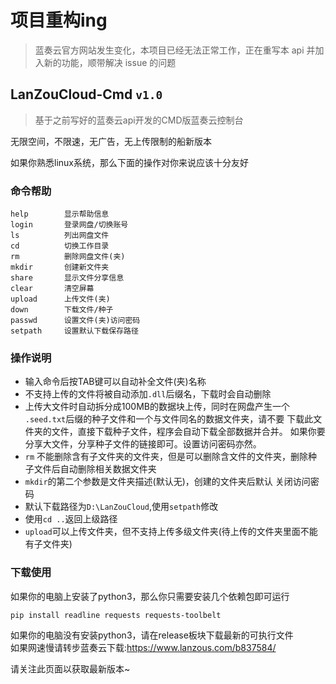  # 项目重构ing
 > 蓝奏云官方网站发生变化，本项目已经无法正常工作，正在重写本 api 并加入新的功能，顺带解决 issue 的问题
 
 ##  LanZouCloud-Cmd `v1.0`
        
> 基于之前写好的蓝奏云api开发的CMD版蓝奏云控制台
  
无限空间，不限速，无广告，无上传限制的船新版本

如果你熟悉linux系统，那么下面的操作对你来说应该十分友好
    
### 命令帮助

```
help        显示帮助信息
login       登录网盘/切换账号
ls          列出网盘文件
cd          切换工作目录
rm          删除网盘文件(夹)
mkdir       创建新文件夹
share       显示文件分享信息
clear       清空屏幕
upload      上传文件(夹)
down        下载文件/种子
passwd      设置文件(夹)访问密码
setpath     设置默认下载保存路径
```

### 操作说明

- 输入命令后按TAB键可以自动补全文件(夹)名称  
- 不支持上传的文件将被自动添加`.dll`后缀名，下载时会自动删除  
- 上传大文件时自动拆分成100MB的数据块上传，同时在网盘产生一个
`.seed.txt`后缀的种子文件和一个与文件同名的数据文件夹，请不要
下载此文件夹的文件，直接下载种子文件，程序会自动下载全部数据并合并。
如果你要分享大文件，分享种子文件的链接即可。设置访问密码亦然。
- `rm` 不能删除含有子文件夹的文件夹，但是可以删除含文件的文件夹，删除种子文件后自动删除相关数据文件夹
- `mkdir`的第二个参数是文件夹描述(默认无)，创建的文件夹后默认 关闭访问密码 
- 默认下载路径为`D:\LanZouCloud`,使用`setpath`修改
- 使用`cd ..`返回上级路径
- `upload`可以上传文件夹，但不支持上传多级文件夹(待上传的文件夹里面不能有子文件夹)

### 下载使用

如果你的电脑上安装了python3，那么你只需要安装几个依赖包即可运行
```
pip install readline requests requests-toolbelt
```

如果你的电脑没有安装python3，请在release板块下载最新的可执行文件  
如果网速慢请转步蓝奏云下载:https://www.lanzous.com/b837584/

请关注此页面以获取最新版本~
